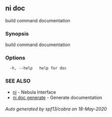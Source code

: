 ## ni doc

build command documentation

### Synopsis

build command documentation

### Options

```
  -h, --help   help for doc
```

### SEE ALSO

* [ni](ni.md)	 - Nebula Interface
* [ni doc generate](ni_doc_generate.md)	 - Generate documentation

###### Auto generated by spf13/cobra on 18-May-2020
